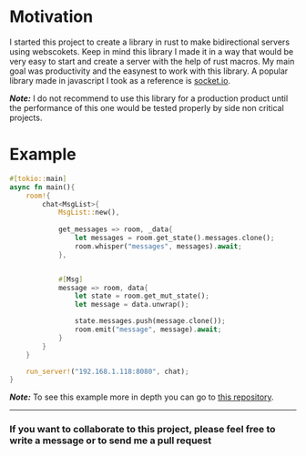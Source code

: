 # Motivation
I started this project to create a library in rust to make bidirectional servers using webscokets. Keep in mind this library I made it in a way that would be very easy to start and create a server with the help of rust macros. My main goal was productivity and the easynest to work with this library. A popular library made in javascript I took as a reference is [socket.io](https://socket.io/).

***Note:*** I do not recommend to use this library for a production product until the performance of this one would be tested properly by side non critical projects.

# Example

```rust
#[tokio::main]
async fn main(){
    room!{
        chat<MsgList>{
            MsgList::new(),
        
            get_messages => room, _data{
                let messages = room.get_state().messages.clone();
                room.whisper("messages", messages).await;
            },


            #[Msg]
            message => room, data{
                let state = room.get_mut_state();
                let message = data.unwrap();

                state.messages.push(message.clone());
                room.emit("message", message).await;
            }
        }
    }

    run_server!("192.168.1.118:8080", chat);
}
```

***Note:*** To see this example more in depth you can go to [this repository](https://github.com/Leonardojrr/Chat-app).

---


### If you want to collaborate to this project, please feel free to write a message or to send me a pull request